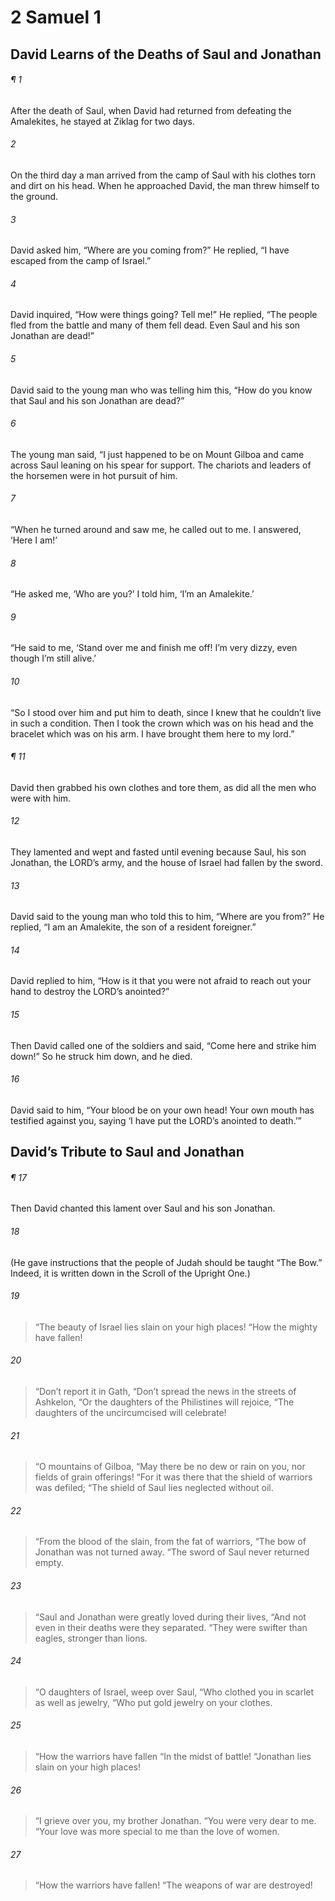 # 2 Samuel 1
## David Learns of the Deaths of Saul and Jonathan
###### ¶ 1
After the death of Saul, when David had returned from defeating the Amalekites, he stayed at Ziklag for two days.
###### 2
On the third day a man arrived from the camp of Saul with his clothes torn and dirt on his head. When he approached David, the man threw himself to the ground.
###### 3
David asked him, “Where are you coming from?” He replied, “I have escaped from the camp of Israel.”
###### 4
David inquired, “How were things going? Tell me!” He replied, “The people fled from the battle and many of them fell dead. Even Saul and his son Jonathan are dead!”
###### 5
David said to the young man who was telling him this, “How do you know that Saul and his son Jonathan are dead?”
###### 6
The young man said, “I just happened to be on Mount Gilboa and came across Saul leaning on his spear for support. The chariots and leaders of the horsemen were in hot pursuit of him.
###### 7
“When he turned around and saw me, he called out to me. I answered, ‘Here I am!’
###### 8
“He asked me, ‘Who are you?’ I told him, ‘I’m an Amalekite.’
###### 9
“He said to me, ‘Stand over me and finish me off! I’m very dizzy, even though I’m still alive.’
###### 10
“So I stood over him and put him to death, since I knew that he couldn’t live in such a condition. Then I took the crown which was on his head and the bracelet which was on his arm. I have brought them here to my lord.”
###### ¶ 11
David then grabbed his own clothes and tore them, as did all the men who were with him.
###### 12
They lamented and wept and fasted until evening because Saul, his son Jonathan, the LORD’s army, and the house of Israel had fallen by the sword.
###### 13
David said to the young man who told this to him, “Where are you from?” He replied, “I am an Amalekite, the son of a resident foreigner.”
###### 14
David replied to him, “How is it that you were not afraid to reach out your hand to destroy the LORD’s anointed?”
###### 15
Then David called one of the soldiers and said, “Come here and strike him down!” So he struck him down, and he died.
###### 16
David said to him, “Your blood be on your own head! Your own mouth has testified against you, saying ‘I have put the LORD’s anointed to death.’”
## David’s Tribute to Saul and Jonathan
###### ¶ 17
Then David chanted this lament over Saul and his son Jonathan.
###### 18
(He gave instructions that the people of Judah should be taught “The Bow.” Indeed, it is written down in the Scroll of the Upright One.)
###### 19
> “The beauty of Israel lies slain on your high places!
> “How the mighty have fallen!
###### 20
> “Don’t report it in Gath,
> “Don’t spread the news in the streets of Ashkelon,
> “Or the daughters of the Philistines will rejoice,
> “The daughters of the uncircumcised will celebrate!
###### 21
> “O mountains of Gilboa,
> “May there be no dew or rain on you, nor fields of grain offerings!
> “For it was there that the shield of warriors was defiled;
> “The shield of Saul lies neglected without oil.
###### 22
> “From the blood of the slain, from the fat of warriors,
> “The bow of Jonathan was not turned away.
> “The sword of Saul never returned empty.
###### 23
> “Saul and Jonathan were greatly loved during their lives,
> “And not even in their deaths were they separated.
> “They were swifter than eagles, stronger than lions.
###### 24
> “O daughters of Israel, weep over Saul,
> “Who clothed you in scarlet as well as jewelry,
> “Who put gold jewelry on your clothes.
###### 25
> “How the warriors have fallen
> “In the midst of battle!
> “Jonathan lies slain on your high places!
###### 26
> “I grieve over you, my brother Jonathan.
> “You were very dear to me.
> “Your love was more special to me than the love of women.
###### 27
> “How the warriors have fallen!
> “The weapons of war are destroyed!
